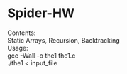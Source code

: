 # Spider-HW <br />
Contents:<br />
Static Arrays, Recursion, Backtracking <br />
Usage: <br />
gcc -Wall -o the1 the1.c <br />
./the1 < input_file
